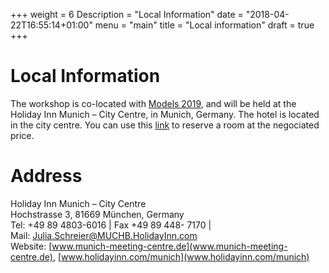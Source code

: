 +++
weight = 6
Description = "Local Information"
date = "2018-04-22T16:55:14+01:00"
menu = "main"
title = "Local information"
draft = true
+++
# Local Information


The workshop is co-located with [Models 2019](https://modelsconf19.org/), and will be held at the Holiday Inn Munich – City Centre, in Munich, Germany. The hotel is located in the city centre. You can use this [link](https://www.ihg.com/holidayinn/hotels/us/en/find-hotels/hotel/rooms?fromRedirect=true&qSrt=sBR&qIta=99801505&icdv=99801505&qSlH=muchb&qRms=1&qAdlt=1&qCiD=14&qCiMy=082019&qCoD=20&qCoMy=082019&qGrpCd=VQJ&setPMCookies=true&qDest=Hochstrasse%203,%20Munich,%20DE&srb_u=1) to reserve a room at the negociated price.

# Address
Holiday Inn Munich – City Centre<br/>
Hochstrasse 3, 81669 München, Germany<br/>
Tel: +49 89 4803-6016 | Fax +49 89 448- 7170 | <br/>
Mail: Julia.Schreier@MUCHB.HolidayInn.com <br/>
Website: [www.munich-meeting-centre.de](www.munich-meeting-centre.de), [www.holidayinn.com/munich](www.holidayinn.com/munich) <br/>


